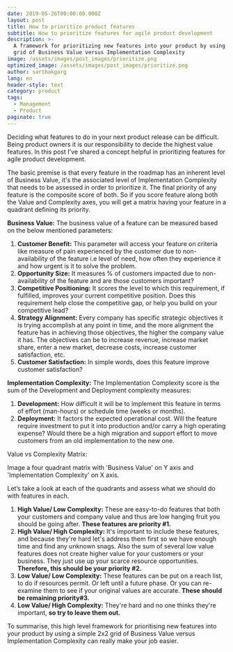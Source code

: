 ```yaml
---
date: 2019-05-26T00:00:00.000Z
layout: post
title: How to prioritize product features
subtitle: How to prioritize features for agile product development
description: >-
  A framework for prioritizing new features into your product by using a simple
  grid of Business Value versus Implementation Complexity
image: /assets/images/post_images/prioritize.png
optimized_image: /assets/images/post_images/prioritize.png
author: sarthakgarg
lang: en
header-style: text
category: product
tags:
  - Management
  - Product
paginate: true
---
```

Deciding what features to do in your next product release can be difficult. Being product owners it is our responsibility to decide the highest value features. In this post I've shared a concept helpful in prioritizing features for agile product development.

The basic premise is that every feature in the roadmap has an inherent level of Business Value, it's the associated level of Implementation Complexity that needs to be assessed in order to prioritize it. The final priority of any feature is the composite score of both. So if you score feature along both the Value and Complexity axes, you will get a matrix having your feature in a quadrant defining its priority.

**Business Value:** The business value of a feature can be measured based on the below mentioned parameters:

1. **Customer Benefit:** This parameter will access your feature on criteria like measure of pain experienced by the customer due to non-availability of the feature i.e level of need, how often they experience it and how urgent is it to solve the problem.
2. **Opportunity Size:** It measures % of customers impacted due to non-availability of the feature and are those customers important?
3. **Competitive Positioning:** It scores the level to which this requirement, if fulfilled, improves your current competitive position. Does this requirement help close the competitive gap, or help you build on your competitive lead?
4. **Strategy Alignment:** Every company has specific strategic objectives it is trying accomplish at any point in time, and the more alignment the feature has in achieving those objectives, the higher the company value it has. The objectives can be to increase revenue, increase market share, enter a new market, decrease costs, increase customer satisfaction, etc.
5. **Customer Satisfaction:** In simple words, does this feature improve customer satisfaction?

**Implementation Complexity:** The Implementation Complexity score is the sum of the Development and Deployment complexity measures:

1. **Development:** How difficult it will be to implement this feature in terms of effort (man-hours) or schedule time (weeks or months).
2. **Deployment:** It factors the expected operational cost. Will the feature require investment to put it into production and/or carry a high operating expense? Would there be a high migration and support effort to move customers from an old implementation to the new one.

Value vs Complexity Matrix:

Image a four quadrant matrix with 'Business Value' on Y axis and 'Implementation Complexity' on X axis.

Let’s take a look at each of the quadrants and assess what we should do with features in each.

1. **High Value/ Low Complexity:** These are easy-to-do features that both your customers and company value and thus are low hanging fruit you should be going after. **These features are priority #1.**
2. **High Value/ High Complexity:** It's important to include these features, and because they're hard let's address them first so we have enough time and find any unknown snags. Also the sum of several low value features does not create higher value for your customers or your business. They just use up your scarce resource opportunities. **Therefore, this should be your priority #2.**
3. **Low Value/ Low Complexity:** These features can be put on a reach list, to do if resources permit. Or left until a future phase. Or you can re-examine them to see if your original values are accurate. **These should be remaining priority#3.**
4. **Low Value/ High Complexity:** They're hard and no one thinks they're important, **so try to leave them out.**

To summarise, this high level framework for prioritising new features into your product by using a simple 2x2 grid of Business Value versus Implementation Complexity can really make your job easier.
